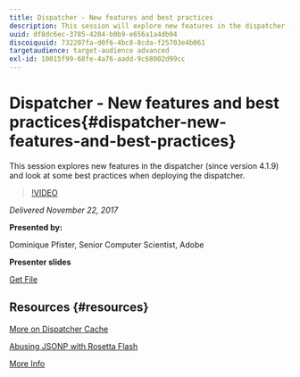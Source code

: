 ```yaml
---
title: Dispatcher - New features and best practices
description: This session will explore new features in the dispatcher (since version 4.1.9) and look at some best practices when deploying the dispatcher.
uuid: df8dc6ec-3785-4204-b0b9-e656a1a4db94
discoiquuid: 732207fa-d0f6-4bc8-8cda-f25703e4b061
targetaudience: target-audience advanced
exl-id: 10015f99-68fe-4a76-aadd-9c68002d99cc
---
```

# Dispatcher - New features and best practices{#dispatcher-new-features-and-best-practices}

This session explores new features in the dispatcher (since version 4.1.9) and look at some best practices when deploying the dispatcher.

>[!VIDEO](https://video.tv.adobe.com/v/20842/?quality=9)

*Delivered November 22, 2017*

**Presented by:**

Dominique Pfister, Senior Computer Scientist, Adobe

**Presenter slides**

[Get File](assets/dispatcher-aemgemsnov2017.pdf)

## Resources {#resources}

[More on Dispatcher Cache](https://github.com/cqsupport/webinar-dispatchercache)

[Abusing JSONP with Rosetta Flash](https://miki.it/blog/2014/7/8/abusing-jsonp-with-rosetta-flash/)

[More Info](https://adobe-consulting-services.github.io/acs-aem-commons/features/dispatcher-ttl/index.html)

<!--
[Get back to the Overview](https://helpx.adobe.com/experience-manager/kt/eseminars/gems/aem-index.html)
-->
